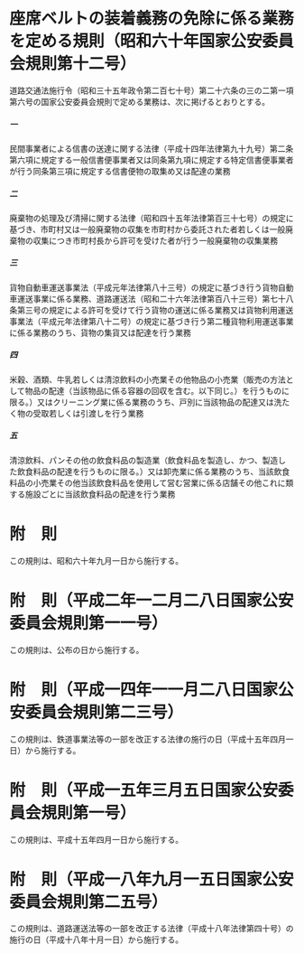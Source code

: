 # 座席ベルトの装着義務の免除に係る業務を定める規則（昭和六十年国家公安委員会規則第十二号）
道路交通法施行令（昭和三十五年政令第二百七十号）第二十六条の三の二第一項第六号の国家公安委員会規則で定める業務は、次に掲げるとおりとする。
##### 一
民間事業者による信書の送達に関する法律（平成十四年法律第九十九号）第二条第六項に規定する一般信書便事業者又は同条第九項に規定する特定信書便事業者が行う同条第三項に規定する信書便物の取集め又は配達の業務
##### 二
廃棄物の処理及び清掃に関する法律（昭和四十五年法律第百三十七号）の規定に基づき、市町村又は一般廃棄物の収集を市町村から委託された者若しくは一般廃棄物の収集につき市町村長から許可を受けた者が行う一般廃棄物の収集業務
##### 三
貨物自動車運送事業法（平成元年法律第八十三号）の規定に基づき行う貨物自動車運送事業に係る業務、道路運送法（昭和二十六年法律第百八十三号）第七十八条第三号の規定による許可を受けて行う貨物の運送に係る業務又は貨物利用運送事業法（平成元年法律第八十二号）の規定に基づき行う第二種貨物利用運送事業に係る業務のうち、貨物の集貨又は配達を行う業務
##### 四
米穀、酒類、牛乳若しくは清涼飲料の小売業その他物品の小売業（販売の方法として物品の配達（当該物品に係る容器の回収を含む。以下同じ。）を行うものに限る。）又はクリーニング業に係る業務のうち、戸別に当該物品の配達又は洗たく物の受取若しくは引渡しを行う業務
##### 五
清涼飲料、パンその他の飲食料品の製造業（飲食料品を製造し、かつ、製造した飲食料品の配達を行うものに限る。）又は卸売業に係る業務のうち、当該飲食料品の小売業その他当該飲食料品を使用して営む営業に係る店舗その他これに類する施設ごとに当該飲食料品の配達を行う業務
# 附　則
この規則は、昭和六十年九月一日から施行する。
# 附　則（平成二年一二月二八日国家公安委員会規則第一一号）
この規則は、公布の日から施行する。
# 附　則（平成一四年一一月二八日国家公安委員会規則第二三号）
この規則は、鉄道事業法等の一部を改正する法律の施行の日（平成十五年四月一日）から施行する。
# 附　則（平成一五年三月五日国家公安委員会規則第一号）
この規則は、平成十五年四月一日から施行する。
# 附　則（平成一八年九月一五日国家公安委員会規則第二五号）
この規則は、道路運送法等の一部を改正する法律（平成十八年法律第四十号）の施行の日（平成十八年十月一日）から施行する。
